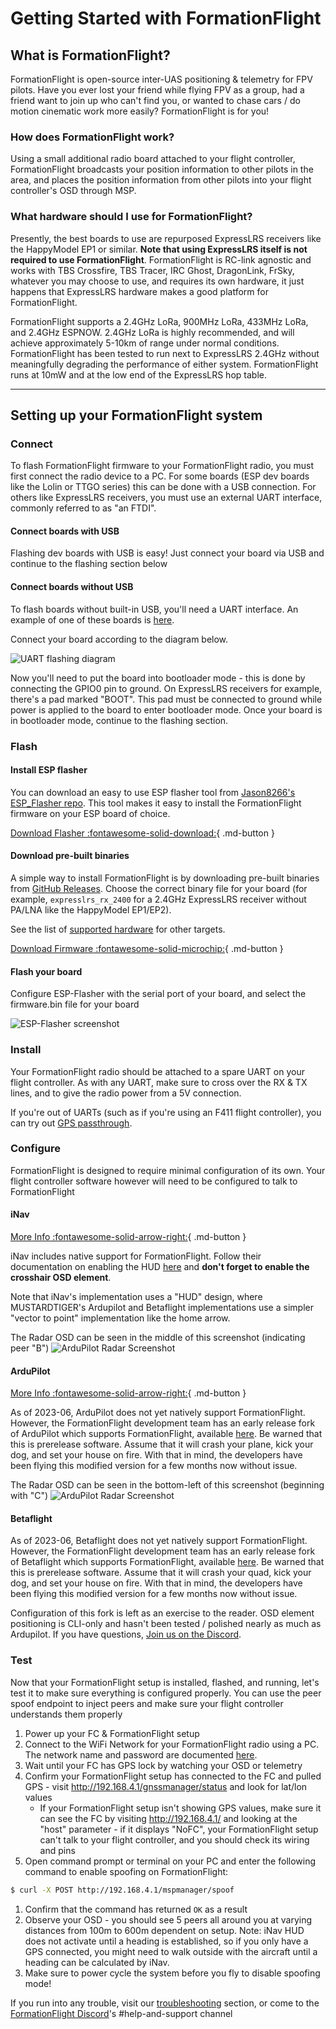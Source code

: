 # Getting Started with FormationFlight

## What is FormationFlight?

FormationFlight is open-source inter-UAS positioning & telemetry for FPV pilots. Have you ever lost your friend while flying FPV as a group, had a friend want to join up who can't find you, or wanted to chase cars / do motion cinematic work more easily? FormationFlight is for you!

### How does FormationFlight work?

Using a small additional radio board attached to your flight controller, FormationFlight broadcasts your position information to other pilots in the area, and places the position information from other pilots into your flight controller's OSD through MSP.

### What hardware should I use for FormationFlight?

Presently, the best boards to use are repurposed ExpressLRS receivers like the HappyModel EP1 or similar. **Note that using ExpressLRS itself is not required to use FormationFlight**. FormationFlight is RC-link agnostic and works with TBS Crossfire, TBS Tracer, IRC Ghost, DragonLink, FrSky, whatever you may choose to use, and requires its own hardware, it just happens that ExpressLRS hardware makes a good platform for FormationFlight.

FormationFlight supports a 2.4GHz LoRa, 900MHz LoRa, 433MHz LoRa, and 2.4GHz ESPNOW. 2.4GHz LoRa is highly recommended, and will achieve approximately 5-10km of range under normal conditions. FormationFlight has been tested to run next to ExpressLRS 2.4GHz without meaningfully degrading the performance of either system. FormationFlight runs at 10mW and at the low end of the ExpressLRS hop table.

---

## Setting up your FormationFlight system

### Connect

To flash FormationFlight firmware to your FormationFlight radio, you must first connect the radio device to a PC. For some boards (ESP dev boards like the Lolin or TTGO series) this can be done with a USB connection. For others like ExpressLRS receivers, you must use an external UART interface, commonly referred to as "an FTDI". 

#### Connect boards with USB

Flashing dev boards with USB is easy! Just connect your board via USB and continue to the flashing section below

#### Connect boards without USB

To flash boards without built-in USB, you'll need a UART interface. An example of one of these boards is [here](https://www.amazon.com/FT232RL-Adapter-Breakout-Converter-Arduino/dp/B08B878T7T).

Connect your board according to the diagram below.

![UART flashing diagram](/assets/images/FTDIConn.png)

Now you'll need to put the board into bootloader mode - this is done by connecting the GPIO0 pin to ground. On ExpressLRS receivers for example, there's a pad marked "BOOT". This pad must be connected to ground while power is applied to the board to enter bootloader mode. Once your board is in bootloader mode, continue to the flashing section.

### Flash

#### Install ESP flasher

You can download an easy to use ESP flasher tool from [Jason8266's ESP\_Flasher repo](https://github.com/Jason2866/ESP_Flasher/releases). This tool makes it easy to install the FormationFlight firmware on your ESP board of choice.

[Download Flasher :fontawesome-solid-download:](https://github.com/Jason2866/ESP_Flasher/releases){ .md-button }

#### Download pre-built binaries

A simple way to install FormationFlight is by downloading pre-built binaries from [GitHub Releases](https://github.com/FormationFlight/FormationFlight/releases/latest). Choose the correct binary file for your board (for example, `expresslrs_rx_2400` for a 2.4GHz ExpressLRS receiver without PA/LNA like the HappyModel EP1/EP2).

See the list of [supported hardware](/hardware/) for other targets.

[Download Firmware :fontawesome-solid-microchip:](https://github.com/FormationFlight/FormationFlight/releases/latest){ .md-button }

#### Flash your board

Configure ESP-Flasher with the serial port of your board, and select the firmware.bin file for your board

![ESP-Flasher screenshot](/assets/images/ESP-Flasher_pi0pgRDAuP.png)

### Install

Your FormationFlight radio should be attached to a spare UART on your flight controller. As with any UART, make sure to cross over the RX & TX lines, and to give the radio power from a 5V connection.

If you're out of UARTs (such as if you're using an F411 flight controller), you can try out [GPS passthrough](/advanced/#msp-gps-injection).

### Configure

FormationFlight is designed to require minimal configuration of its own. Your flight controller software however will need to be configured to talk to FormationFlight

#### iNav

[More Info :fontawesome-solid-arrow-right:](/flight-controller/inav){ .md-button }

iNav includes native support for FormationFlight. Follow their documentation on enabling the HUD [here](https://github.com/iNavFlight/inav/wiki/OSD-Hud-and-ESP32-radars#esp32-lora-modem-inav-radar-project) and **don't forget to enable the crosshair OSD element**.

Note that iNav's implementation uses a "HUD" design, where MUSTARDTIGER's Ardupilot and Betaflight implementations use a simpler "vector to point" implementation like the home arrow.

The Radar OSD can be seen in the middle of this screenshot (indicating peer "B")
![ArduPilot Radar Screenshot](/assets/images/walksnail_and_inav.PNG)

#### ArduPilot

[More Info :fontawesome-solid-arrow-right:](/flight-controller/ardupilot){ .md-button }

As of 2023-06, ArduPilot does not yet natively support FormationFlight. However, the FormationFlight development team has an early release fork of ArduPilot which supports FormationFlight, available [here](https://github.com/MUSTARDTIGERFPV/ArduPilot). Be warned that this is prerelease software. Assume that it will crash your plane, kick your dog, and set your house on fire. With that in mind, the developers have been flying this modified version for a few months now without issue.

The Radar OSD can be seen in the bottom-left of this screenshot (beginning with "C")
![ArduPilot Radar Screenshot](/assets/images/image-12.png)

#### Betaflight

As of 2023-06, Betaflight does not yet natively support FormationFlight. However, the FormationFlight development team has an early release fork of Betaflight which supports FormationFlight, available [here](https://github.com/MUSTARDTIGERFPV/Betaflight). Be warned that this is prerelease software. Assume that it will crash your quad, kick your dog, and set your house on fire. With that in mind, the developers have been flying this modified version for a few months now without issue.

Configuration of this fork is left as an exercise to the reader. OSD element positioning is CLI-only and hasn't been tested / polished nearly as much as Ardupilot. If you have questions, [Join us on the Discord](https://discord.gg/npaX3VxQjh).

### Test

Now that your FormationFlight setup is installed, flashed, and running, let's test it to make sure everything is configured properly. You can use the peer spoof endpoint to inject peers and make sure your flight controller understands them properly

1. Power up your FC & FormationFlight setup
1. Connect to the WiFi Network for your FormationFlight radio using a PC. The network name and password are documented [here](/wifi/).
1. Wait until your FC has GPS lock by watching your OSD or telemetry
1. Confirm your FormationFlight setup has connected to the FC and pulled GPS - visit http://192.168.4.1/gnssmanager/status and look for lat/lon values
    - If your FormationFlight setup isn't showing GPS values, make sure it can see the FC by visiting http://192.168.4.1/ and looking at the "host" parameter - if it displays "NoFC", your FormationFlight setup can't talk to your flight controller, and you should check its wiring and pins
1. Open command prompt or terminal on your PC and enter the following command to enable spoofing on FormationFlight:
```sh
$ curl -X POST http://192.168.4.1/mspmanager/spoof
```
1. Confirm that the command has returned `OK` as a result
1. Observe your OSD - you should see 5 peers all around you at varying distances from 100m to 600m dependent on setup. Note: iNav HUD does not activate until a heading is established, so if you only have a GPS connected, you might need to walk outside with the aircraft until a heading can be calculated by iNav.
1. Make sure to power cycle the system before you fly to disable spoofing mode!

If you run into any trouble, visit our [troubleshooting](/troubleshooting) section, or come to the [FormationFlight Discord](https://discord.gg/npaX3VxQjh)'s #help-and-support channel

